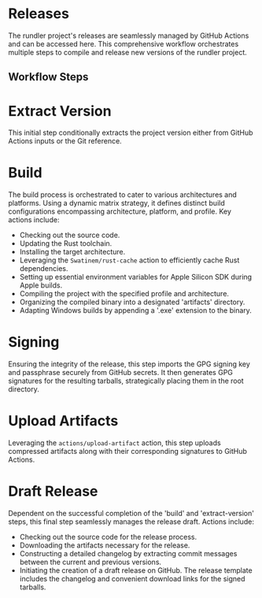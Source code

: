 # Releases

The rundler project's releases are seamlessly managed by GitHub Actions and can be accessed here. This comprehensive workflow orchestrates multiple steps to compile and release new versions of the rundler project.

## Workflow Steps

# Extract Version

This initial step conditionally extracts the project version either from GitHub Actions inputs or the Git reference.

# Build

The build process is orchestrated to cater to various architectures and platforms. Using a dynamic matrix strategy, it defines distinct build configurations encompassing architecture, platform, and profile. Key actions include:

- Checking out the source code.
- Updating the Rust toolchain.
- Installing the target architecture.
- Leveraging the `Swatinem/rust-cache` action to efficiently cache Rust dependencies.
- Setting up essential environment variables for Apple Silicon SDK during Apple builds.
- Compiling the project with the specified profile and architecture.
- Organizing the compiled binary into a designated 'artifacts' directory.
- Adapting Windows builds by appending a '.exe' extension to the binary.

# Signing

Ensuring the integrity of the release, this step imports the GPG signing key and passphrase securely from GitHub secrets. It then generates GPG signatures for the resulting tarballs, strategically placing them in the root directory.

# Upload Artifacts

Leveraging the `actions/upload-artifact` action, this step uploads compressed artifacts along with their corresponding signatures to GitHub Actions.

# Draft Release

Dependent on the successful completion of the 'build' and 'extract-version' steps, this final step seamlessly manages the release draft. Actions include:

- Checking out the source code for the release process.
- Downloading the artifacts necessary for the release.
- Constructing a detailed changelog by extracting commit messages between the current and previous versions.
- Initiating the creation of a draft release on GitHub. The release template includes the changelog and convenient download links for the signed tarballs.
